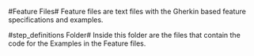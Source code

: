 #Feature Files#
Feature files are text files with the Gherkin based feature specifications and examples.

#step_definitions Folder#
Inside this folder are the files that contain the code for the Examples in the Feature files.
